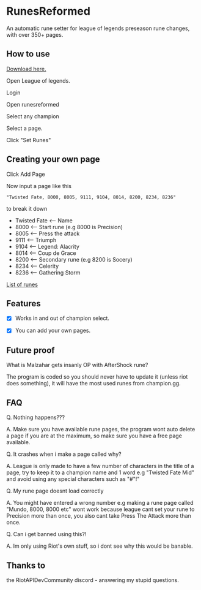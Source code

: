 # RunesReformed

An automatic rune setter for league of legends preseason rune changes, with over 350+ pages.

## How to use

[Download here.](https://github.com/Fumi24/RunesReformed/releases/latest)

Open League of legends.

Login

Open runesreformed

Select any champion

Select a page.

Click "Set Runes"


## Creating your own page

Click Add Page

Now input a page like this

```
"Twisted Fate, 8000, 8005, 9111, 9104, 8014, 8200, 8234, 8236"
```
to break it down

- Twisted Fate <-- Name
- 8000 <-- Start rune (e.g 8000 is Precision)
- 8005 <-- Press the attack
- 9111 <-- Triumph
- 9104 <-- Legend: Alacrity
- 8014 <-- Coup de Grace
- 8200 <-- Secondary rune (e.g 8200 is Socery)
- 8234 <-- Celerity
- 8236 <-- Gathering Storm

[List of runes](https://github.com/Fumi24/RunesReformed/blob/master/Extras/Rune%20IDS.txt)

## Features
- [x] Works in and out of champion select.
- [x] You can add your own pages.


## Future proof

What is Malzahar gets insanly OP with AfterShock rune?

The program is coded so you should never have to update it (unless riot does something), it will have the most used runes from champion.gg.


## FAQ

Q. Nothing happens???

A. Make sure you have available rune pages, the program wont auto delete a page if you are at the maximum, so make sure you have a free page available.

Q. It crashes when i make a page called why?

A. League is only made to have a few number of characters in the title of a page, try to keep it to a champion name and 1 word e.g "Twisted Fate Mid" and avoid using any special characters such as "#"!"

Q. My rune page doesnt load correctly

A. You might have entered a wrong number e.g making a rune page called "Mundo, 8000, 8000 etc" wont work because league cant set your rune to Precision more than once, you also cant take Press The Attack more than once.

Q. Can i get banned using this?!

A. Im only using Riot's own stuff, so i dont see why this would be banable.


## Thanks to

the RiotAPIDevCommunity discord - answering my stupid questions.
